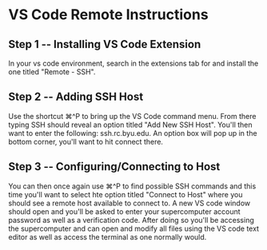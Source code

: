 # VS Code Remote Instructions

## Step 1 -- Installing VS Code Extension
In your vs code environment, search in the extensions tab for and install the one titled "Remote - SSH".

## Step 2 -- Adding SSH Host
Use the shortcut ⌘^P to bring up the VS Code command menu. From there typing SSH should reveal an option titled "Add New SSH Host". You'll then want to enter the following: ssh.rc.byu.edu. An option box will pop up in the bottom corner, you'll want to hit connect there. 

## Step 3 -- Configuring/Connecting to Host
You can then once again use ⌘^P to find possible SSH commands and this time you'll want to select hte option titled "Connect to Host" where you should see a remote host available to connect to. A new VS code window should open and you'll be asked to enter your supercomputer account password as well as a verification code. After doing so you'll be accessing the supercomputer and can open and modify all files using the VS code text editor as well as access the terminal as one normally would. 